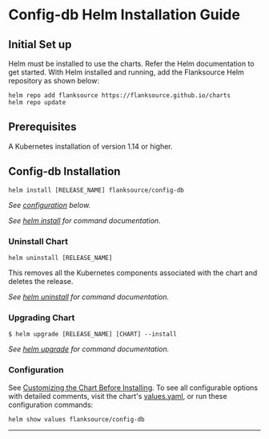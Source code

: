 # Config-db Helm Installation Guide 
## Initial Set up

Helm must be installed to use the charts. Refer the Helm documentation to get started.
With Helm installed and running, add the Flanksource Helm repository as shown below:
```console
helm repo add flanksource https://flanksource.github.io/charts
helm repo update
```

## Prerequisites
A Kubernetes installation of version 1.14 or higher.

## Config-db Installation
```console
helm install [RELEASE_NAME] flanksource/config-db
```

_See [configuration](#configuration) below._

_See [helm install](https://helm.sh/docs/helm/helm_install/) for command documentation._

### Uninstall Chart

```console
helm uninstall [RELEASE_NAME]
```

This removes all the Kubernetes components associated with the chart and deletes the release.

_See [helm uninstall](https://helm.sh/docs/helm/helm_uninstall/) for command documentation._

### Upgrading Chart

```console
$ helm upgrade [RELEASE_NAME] [CHART] --install
```

_See [helm upgrade](https://helm.sh/docs/helm/helm_upgrade/) for command documentation._

### Configuration

See [Customizing the Chart Before Installing](https://helm.sh/docs/intro/using_helm/#customizing-the-chart-before-installing). To see all configurable options with detailed comments, visit the chart's [values.yaml](https://github.com/flanksource/config-db/blob/main/chart/values.yaml), or run these configuration commands:

```console
helm show values flanksource/config-db
```

---
